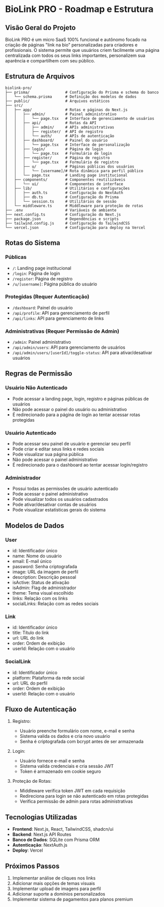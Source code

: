 # BioLink PRO - Roadmap e Estrutura

## Visão Geral do Projeto

BioLink PRO é um micro SaaS 100% funcional e autônomo focado na criação de páginas "link na bio" personalizadas para criadores e profissionais. O sistema permite que usuários criem facilmente uma página centralizada com todos os seus links importantes, personalizem sua aparência e compartilhem com seu público.

## Estrutura de Arquivos

```
biolink-pro/
├── prisma/                # Configuração do Prisma e schema do banco
│   └── schema.prisma      # Definição dos modelos de dados
├── public/                # Arquivos estáticos
├── src/
│   ├── app/               # Rotas e páginas do Next.js
│   │   ├── admin/         # Painel administrativo
│   │   │   └── page.tsx   # Interface de gerenciamento de usuários
│   │   ├── api/           # Rotas da API
│   │   │   ├── admin/     # APIs administrativas
│   │   │   ├── register/  # API de registro
│   │   │   └── auth/      # APIs de autenticação
│   │   ├── dashboard/     # Painel do usuário
│   │   │   └── page.tsx   # Interface de personalização
│   │   ├── login/         # Página de login
│   │   │   └── page.tsx   # Formulário de login
│   │   ├── register/      # Página de registro
│   │   │   └── page.tsx   # Formulário de registro
│   │   ├── u/             # Páginas públicas dos usuários
│   │   │   └── [username]/# Rota dinâmica para perfil público
│   │   └── page.tsx       # Landing page institucional
│   ├── components/        # Componentes reutilizáveis
│   │   └── ui/            # Componentes de interface
│   ├── lib/               # Utilitários e configurações
│   │   ├── auth.ts        # Configuração do NextAuth
│   │   ├── db.ts          # Configuração do Prisma
│   │   └── session.ts     # Utilitários de sessão
│   └── middleware.ts      # Middleware para proteção de rotas
├── .env                   # Variáveis de ambiente
├── next.config.ts         # Configuração do Next.js
├── package.json           # Dependências e scripts
├── tailwind.config.js     # Configuração do TailwindCSS
└── vercel.json            # Configuração para deploy na Vercel
```

## Rotas do Sistema

### Públicas
- `/`: Landing page institucional
- `/login`: Página de login
- `/register`: Página de registro
- `/u/[username]`: Página pública do usuário

### Protegidas (Requer Autenticação)
- `/dashboard`: Painel do usuário
- `/api/profile`: API para gerenciamento de perfil
- `/api/links`: API para gerenciamento de links

### Administrativas (Requer Permissão de Admin)
- `/admin`: Painel administrativo
- `/api/admin/users`: API para gerenciamento de usuários
- `/api/admin/users/[userId]/toggle-status`: API para ativar/desativar usuários

## Regras de Permissão

### Usuário Não Autenticado
- Pode acessar a landing page, login, registro e páginas públicas de usuários
- Não pode acessar o painel do usuário ou administrativo
- É redirecionado para a página de login ao tentar acessar rotas protegidas

### Usuário Autenticado
- Pode acessar seu painel de usuário e gerenciar seu perfil
- Pode criar e editar seus links e redes sociais
- Pode visualizar sua página pública
- Não pode acessar o painel administrativo
- É redirecionado para o dashboard ao tentar acessar login/registro

### Administrador
- Possui todas as permissões de usuário autenticado
- Pode acessar o painel administrativo
- Pode visualizar todos os usuários cadastrados
- Pode ativar/desativar contas de usuários
- Pode visualizar estatísticas gerais do sistema

## Modelos de Dados

### User
- id: Identificador único
- name: Nome do usuário
- email: E-mail único
- password: Senha criptografada
- image: URL da imagem de perfil
- description: Descrição pessoal
- isActive: Status de ativação
- isAdmin: Flag de administrador
- theme: Tema visual escolhido
- links: Relação com os links
- socialLinks: Relação com as redes sociais

### Link
- id: Identificador único
- title: Título do link
- url: URL do link
- order: Ordem de exibição
- userId: Relação com o usuário

### SocialLink
- id: Identificador único
- platform: Plataforma da rede social
- url: URL do perfil
- order: Ordem de exibição
- userId: Relação com o usuário

## Fluxo de Autenticação

1. Registro:
   - Usuário preenche formulário com nome, e-mail e senha
   - Sistema valida os dados e cria novo usuário
   - Senha é criptografada com bcrypt antes de ser armazenada

2. Login:
   - Usuário fornece e-mail e senha
   - Sistema valida credenciais e cria sessão JWT
   - Token é armazenado em cookie seguro

3. Proteção de Rotas:
   - Middleware verifica token JWT em cada requisição
   - Redireciona para login se não autenticado em rotas protegidas
   - Verifica permissão de admin para rotas administrativas

## Tecnologias Utilizadas

- **Frontend**: Next.js, React, TailwindCSS, shadcn/ui
- **Backend**: Next.js API Routes
- **Banco de Dados**: SQLite com Prisma ORM
- **Autenticação**: NextAuth.js
- **Deploy**: Vercel

## Próximos Passos

1. Implementar análise de cliques nos links
2. Adicionar mais opções de temas visuais
3. Implementar upload de imagens para perfil
4. Adicionar suporte a domínios personalizados
5. Implementar sistema de pagamentos para planos premium
